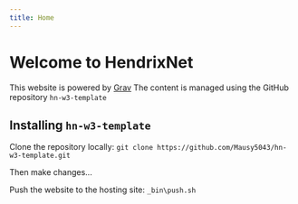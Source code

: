 ```yaml
---
title: Home
---
```

# Welcome to HendrixNet

This website is powered by [Grav](https://getgrav.org/)
The content is managed using the GitHub repository `hn-w3-template`



## Installing `hn-w3-template`

Clone the repository locally:
`git clone https://github.com/Mausy5043/hn-w3-template.git`

Then make changes...

Push the website to the hosting site:
`_bin\push.sh`
